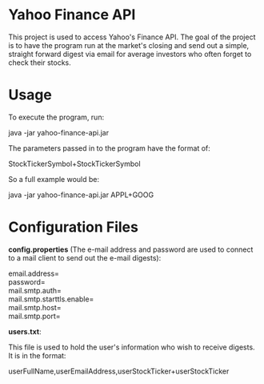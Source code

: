 Yahoo Finance API
=================

This project is used to access Yahoo's Finance API. The goal of the project is to have the program run at the market's closing and send out a simple, straight forward digest via email for average investors who often forget to check their stocks.

Usage
=================

To execute the program, run:

java -jar yahoo-finance-api.jar

The parameters passed in to the program have the format of:

StockTickerSymbol+StockTickerSymbol

So a full example would be:

java -jar yahoo-finance-api.jar APPL+GOOG

Configuration Files
=================

**config.properties** (The e-mail address and password are used to connect to a mail client to send out the e-mail digests):

email.address=  
password=  
mail.smtp.auth=  
mail.smtp.starttls.enable=  
mail.smtp.host=  
mail.smtp.port=  

**users.txt**:

This file is used to hold the user's information who wish to receive digests. It is in the format:

userFullName,userEmailAddress,userStockTicker+userStockTicker